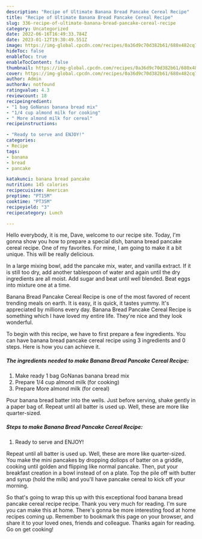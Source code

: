 ```yaml
---
description: "Recipe of Ultimate Banana Bread Pancake Cereal Recipe"
title: "Recipe of Ultimate Banana Bread Pancake Cereal Recipe"
slug: 336-recipe-of-ultimate-banana-bread-pancake-cereal-recipe
category: Uncategorized
date: 2022-06-16T16:49:33.784Z
date: 2023-01-12T19:30:49.551Z
image: https://img-global.cpcdn.com/recipes/0a36d9c70d382b61/680x482cq70/banana-bread-pancake-cereal-recipe-recipe-main-photo.jpg
hideToc: false
enableToc: true
enableTocContent: false
thumbnail: https://img-global.cpcdn.com/recipes/0a36d9c70d382b61/680x482cq70/banana-bread-pancake-cereal-recipe-recipe-main-photo.jpg
cover: https://img-global.cpcdn.com/recipes/0a36d9c70d382b61/680x482cq70/banana-bread-pancake-cereal-recipe-recipe-main-photo.jpg
author: Admin
authorAv: notfound
ratingvalue: 4.3
reviewcount: 18
recipeingredient:
- "1 bag GoNanas banana bread mix"
- "1/4 cup almond milk for cooking"
- " More almond milk for cereal"
recipeinstructions:

- "Ready to serve and ENJOY!"
categories:
- Recipe
tags:
- banana
- bread
- pancake

katakunci: banana bread pancake 
nutrition: 145 calories
recipecuisine: American
preptime: "PT15M"
cooktime: "PT35M"
recipeyield: "3"
recipecategory: Lunch

---
```



Hello everybody, it is me, Dave, welcome to our recipe site. Today, I'm gonna show you how to prepare a special dish, banana bread pancake cereal recipe. One of my favorites. For mine, I am going to make it a bit unique. This will be really delicious.

In a large mixing bowl, add the pancake mix, water, and vanilla extract. If it is still too dry, add another tablespoon of water and again until the dry ingredients are all moist. Add sugar and beat until well blended. Beat eggs into mixture one at a time.

Banana Bread Pancake Cereal Recipe is one of the most favored of recent trending meals on earth. It is easy, it is quick, it tastes yummy. It's appreciated by millions every day. Banana Bread Pancake Cereal Recipe is something which I have loved my entire life. They're nice and they look wonderful.


To begin with this recipe, we have to first prepare a few ingredients. You can have banana bread pancake cereal recipe using 3 ingredients and 0 steps. Here is how you can achieve it.

<!--inarticleads1-->

##### The ingredients needed to make Banana Bread Pancake Cereal Recipe:

1. Make ready 1 bag GoNanas banana bread mix
1. Prepare 1/4 cup almond milk (for cooking)
1. Prepare  More almond milk (for cereal)


Pour banana bread batter into the wells. Just before serving, shake gently in a paper bag of. Repeat until all batter is used up. Well, these are more like quarter-sized. 

<!--inarticleads2-->

##### Steps to make Banana Bread Pancake Cereal Recipe:


1. Ready to serve and ENJOY!

Repeat until all batter is used up. Well, these are more like quarter-sized. You make the mini pancakes by dropping dollops of batter on a griddle, cooking until golden and flipping like normal pancake. Then, put your breakfast creation in a bowl instead of on a plate. Top the pile off with butter and syrup (hold the milk) and you&#39;ll have pancake cereal to kick off your morning. 

So that's going to wrap this up with this exceptional food banana bread pancake cereal recipe recipe. Thank you very much for reading. I'm sure you can make this at home. There's gonna be more interesting food at home recipes coming up. Remember to bookmark this page on your browser, and share it to your loved ones, friends and colleague. Thanks again for reading. Go on get cooking!
